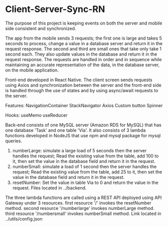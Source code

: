 # Client-Server-Sync-RN

The purpose of this project is keeping events on both the server and mobile side consistent and synchronized.

The app from the mobile sends 3 requests; the first one is large and takes 5 seconds to process, change a value in a database server and return it in the request response.
The second and third are small ones that take only take 1 second each. They also update values in the database and return it in the request response.
The requests are handled in order and in sequence while maintaining an accurate representation of the data, in the database server, on the mobile application.

Front-end developed in React Native.
The client screen sends requests using Axios and synchronization between the server and the front-end side is handled through
the use of states and by using async/await requests to the server.

Features:
NavigationContainer
StackNavigator
Axios
Custom button
Spinner

Hooks: 
useMemo
useReducer

Back-end consists of one MySQL server (Amazon RDS for MySQL) that has one database 'Task' and one table 'Via'.
It also consists of 3 lambda functions developed in NodeJS that use npm and mysql package for mysql queries.
1) numberLarge: simulate a large load of 5 seconds then the server handles the request; Read the existing value from the table,
add 100 to it, then set the value in the database field and return it in the request.
2) numberSmall: simulate a load of 1 second then the server handles the request; Read the existing value from the table,
add 25 to it, then set the value in the database field and return it in the request.
3) resetNumber: Set the value in table Via to 0 and return the value in the request.
Files located in ../backend.

The three lambda functions are called using a REST API deployed using API Gateway under 3 resources.
first resource '/' invokes the resetNumber method.
second resource '/numberlarge' invokes numberLarge method.
third resource '/numbersmall' invokes numberSmall method.
Link located in ../utils/config.json
